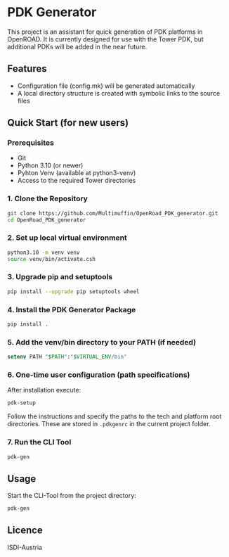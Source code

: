# PDK Generator

This project is an assistant for quick generation of PDK platforms in OpenROAD.
It is currently designed for use with the Tower PDK, but additional PDKs will be added in the near future.

## Features
- Configuration file (config.mk) will be generated automatically
- A local directory structure is created with symbolic links to the source files

## Quick Start (for new users)

### Prerequisites
- Git
- Python 3.10 (or newer)
- Pyhton Venv (available at python3-venv)
- Access to the required Tower directories

### 1. Clone the Repository
```sh
git clone https://github.com/Multimuffin/OpenRoad_PDK_generator.git
cd OpenRoad_PDK_generator
```

### 2. Set up local virtual environment
```sh
python3.10 -m venv venv
source venv/bin/activate.csh
```

### 3. Upgrade pip and setuptools
```sh
pip install --upgrade pip setuptools wheel
```

### 4. Install the PDK Generator Package
```sh
pip install .
```

### 5. Add the venv/bin directory to your PATH (if needed)
```tcsh
setenv PATH "$PATH":"$VIRTUAL_ENV/bin"
```

### 6. One-time user configuration (path specifications)
After installation execute:
```sh
pdk-setup
```
Follow the instructions and specify the paths to the tech and platform root directories. These are stored in `.pdkgenrc` in the current project folder.

### 7. Run the CLI Tool
```sh
pdk-gen
```

<!-- 
## Installation
Python 3.10 and the package `click` are required.

```sh
python3.10 -m pip install --user click
``` -->

## Usage
Start the CLI-Tool from the project directory:

```sh
pdk-gen
```

## Licence
ISDI-Austria
